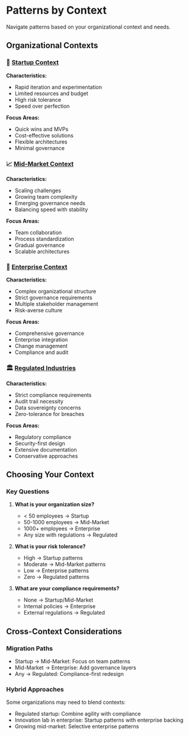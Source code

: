 # Patterns by Context

Navigate patterns based on your organizational context and needs.

## Organizational Contexts

### 🚀 [Startup Context](startup/index.md)
**Characteristics:**
- Rapid iteration and experimentation
- Limited resources and budget
- High risk tolerance
- Speed over perfection

**Focus Areas:**
- Quick wins and MVPs
- Cost-effective solutions
- Flexible architectures
- Minimal governance

### 📈 [Mid-Market Context](mid-market/index.md)
**Characteristics:**
- Scaling challenges
- Growing team complexity
- Emerging governance needs
- Balancing speed with stability

**Focus Areas:**
- Team collaboration
- Process standardization
- Gradual governance
- Scalable architectures

### 🏢 [Enterprise Context](enterprise/index.md)
**Characteristics:**
- Complex organizational structure
- Strict governance requirements
- Multiple stakeholder management
- Risk-averse culture

**Focus Areas:**
- Comprehensive governance
- Enterprise integration
- Change management
- Compliance and audit

### 🏛️ [Regulated Industries](regulated/index.md)
**Characteristics:**
- Strict compliance requirements
- Audit trail necessity
- Data sovereignty concerns
- Zero-tolerance for breaches

**Focus Areas:**
- Regulatory compliance
- Security-first design
- Extensive documentation
- Conservative approaches

## Choosing Your Context

### Key Questions
1. **What is your organization size?**
   - < 50 employees → Startup
   - 50-1000 employees → Mid-Market
   - 1000+ employees → Enterprise
   - Any size with regulations → Regulated

2. **What is your risk tolerance?**
   - High → Startup patterns
   - Moderate → Mid-Market patterns
   - Low → Enterprise patterns
   - Zero → Regulated patterns

3. **What are your compliance requirements?**
   - None → Startup/Mid-Market
   - Internal policies → Enterprise
   - External regulations → Regulated

## Cross-Context Considerations

### Migration Paths
- Startup → Mid-Market: Focus on team patterns
- Mid-Market → Enterprise: Add governance layers
- Any → Regulated: Compliance-first redesign

### Hybrid Approaches
Some organizations may need to blend contexts:
- Regulated startup: Combine agility with compliance
- Innovation lab in enterprise: Startup patterns with enterprise backing
- Growing mid-market: Selective enterprise patterns
